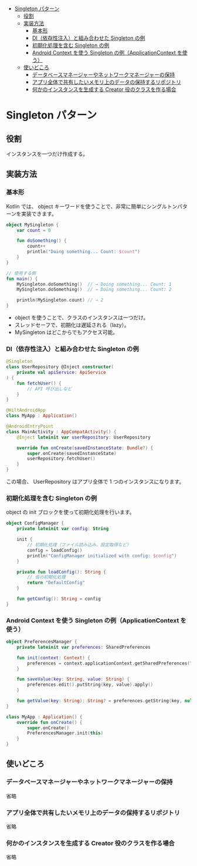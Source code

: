 - [Singleton パターン](#singleton-パターン)
  - [役割](#役割)
  - [実装方法](#実装方法)
    - [基本形](#基本形)
    - [DI（依存性注入）と組み合わせた Singleton の例](#di依存性注入と組み合わせた-singleton-の例)
    - [初期化処理を含む Singleton の例](#初期化処理を含む-singleton-の例)
    - [Android Context を使う Singleton の例（ApplicationContext を使う）](#android-context-を使う-singleton-の例applicationcontext-を使う)
  - [使いどころ](#使いどころ)
    - [データベースマネージャーやネットワークマネージャーの保持](#データベースマネージャーやネットワークマネージャーの保持)
    - [アプリ全体で共有したいメモリ上のデータの保持するリポジトリ](#アプリ全体で共有したいメモリ上のデータの保持するリポジトリ)
    - [何かのインスタンスを生成する Creator 役のクラスを作る場合](#何かのインスタンスを生成する-creator-役のクラスを作る場合)


# Singleton パターン

## 役割

インスタンスを一つだけ作成する。


## 実装方法

### 基本形

Kotlin では、 object キーワードを使うことで、非常に簡単にシングルトンパターンを実装できます。

```kotlin
object MySingleton {
    var count = 0

    fun doSomething() {
        count++
        println("Doing something... Count: $count")
    }
}
```

```kotlin
// 使用する側
fun main() {
    MySingleton.doSomething()  // → Doing something... Count: 1
    MySingleton.doSomething()  // → Doing something... Count: 2

    println(MySingleton.count) // → 2
}
```

- object を使うことで、クラスのインスタンスは一つだけ。
- スレッドセーフで、初期化は遅延される（lazy）。
- MySingleton はどこからでもアクセス可能。


### DI（依存性注入）と組み合わせた Singleton の例

```kotlin
@Singleton
class UserRepository @Inject constructor(
    private val apiService: ApiService
) {
    fun fetchUser() {
        // API 呼び出しなど
    }
}
```

```kotlin
@HiltAndroidApp
class MyApp : Application()
```

```kotlin
@AndroidEntryPoint
class MainActivity : AppCompatActivity() {
    @Inject lateinit var userRepository: UserRepository

    override fun onCreate(savedInstanceState: Bundle?) {
        super.onCreate(savedInstanceState)
        userRepository.fetchUser()
    }
}
```

この場合、 UserRepository はアプリ全体で 1 つのインスタンスになります。


### 初期化処理を含む Singleton の例

object の init ブロックを使って初期化処理を行います。

```kotlin
object ConfigManager {
    private lateinit var config: String

    init {
        // 初期化処理（ファイル読み込み、設定取得など）
        config = loadConfig()
        println("ConfigManager initialized with config: $config")
    }

    private fun loadConfig(): String {
        // 仮の初期化処理
        return "DefaultConfig"
    }

    fun getConfig(): String = config
}
```


### Android Context を使う Singleton の例（ApplicationContext を使う）

```kotlin
object PreferencesManager {
    private lateinit var preferences: SharedPreferences

    fun init(context: Context) {
        preferences = context.applicationContext.getSharedPreferences("my_prefs", Context.MODE_PRIVATE)
    }

    fun saveValue(key: String, value: String) {
        preferences.edit().putString(key, value).apply()
    }

    fun getValue(key: String): String? = preferences.getString(key, null)
}
```

```kotlin
class MyApp : Application() {
    override fun onCreate() {
        super.onCreate()
        PreferencesManager.init(this)
    }
}
```


## 使いどころ

### データベースマネージャーやネットワークマネージャーの保持

省略


### アプリ全体で共有したいメモリ上のデータの保持するリポジトリ

省略


### 何かのインスタンスを生成する Creator 役のクラスを作る場合

省略

